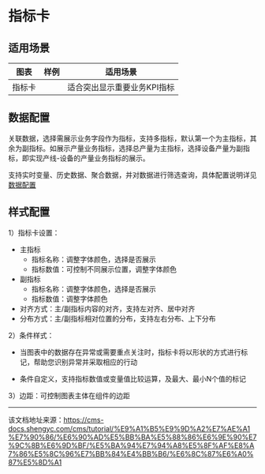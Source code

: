 # 指标卡

## 适用场景​

图表| 样例| 适用场景  
---|---|---  
指标卡| | 适合突出显示重要业务KPI指标  
  
## 数据配置​

关联数据，选择需展示业务字段作为指标，支持多指标，默认第一个为主指标，其余为副指标。如展示产量业务指标，选择总产量为主指标，选择设备产量为副指标，即实现产线-设备的产量业务指标的展示。

支持实时变量、历史数据、聚合数据，并对数据进行筛选查询，具体配置说明详见[数据配置](/cms/tutorial/页面管理/搭建分析看板/应用可视化组件/数据配置)

## 样式配置​

1）指标卡设置：

  * 主指标
    * 指标名称：调整字体颜色，选择是否展示
    * 指标数值：可控制不同展示位置，调整字体颜色
  * 副指标
    * 指标名称：调整字体颜色，选择是否展示
    * 指标数值：调整字体颜色
  * 对齐方式：主/副指标内容的对齐，支持左对齐、居中对齐
  * 分布方式：主/副指标相对位置的分布，支持左右分布、上下分布



2）条件样式：

  * 当图表中的数据存在异常或需要重点关注时，指标卡将以形状的方式进行标记，帮助您识别异常并采取相应的行动

  * 条件自定义，支持指标数值或变量值比较运算，及最大、最小N个值的标记




3）边距：可控制图表主体在组件的边距


---

该文档地址来源：https://cms-docs.shengyc.com/cms/tutorial/%E9%A1%B5%E9%9D%A2%E7%AE%A1%E7%90%86/%E6%90%AD%E5%BB%BA%E5%88%86%E6%9E%90%E7%9C%8B%E6%9D%BF/%E5%BA%94%E7%94%A8%E5%8F%AF%E8%A7%86%E5%8C%96%E7%BB%84%E4%BB%B6/%E6%8C%87%E6%A0%87%E5%8D%A1